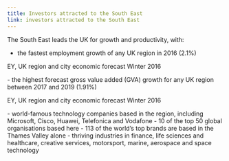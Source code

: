 ```yaml
---
title: Investors attracted to the South East
link: investors attracted to the South East
---
```

The South East leads the UK for growth and productivity, with: 


- the fastest employment growth of any UK region in 2016 (2.1%)
<div class="region--small-text"><p>EY, UK region and city economic forecast Winter 2016</p></div>
- the highest forecast gross value added (GVA) growth for any UK region between 2017 and 2019 (1.91%)
<div class="region--small-text"><p>EY, UK region and city economic forecast Winter 2016</p></div>
- world-famous technology companies based in the region, including Microsoft, Cisco, Huawei, Telefonica and Vodafone
- 10 of the top 50 global organisations based here - 113 of the world’s top brands are based in the Thames Valley alone
- thriving industries in finance, life sciences and healthcare, creative services, motorsport, marine, aerospace and space technology
